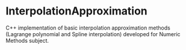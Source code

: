 # InterpolationApproximation
C++ implementation of basic interpolation approximation methods (Lagrange polynomial and Spline interpolation) developed for Numeric Methods subject.
